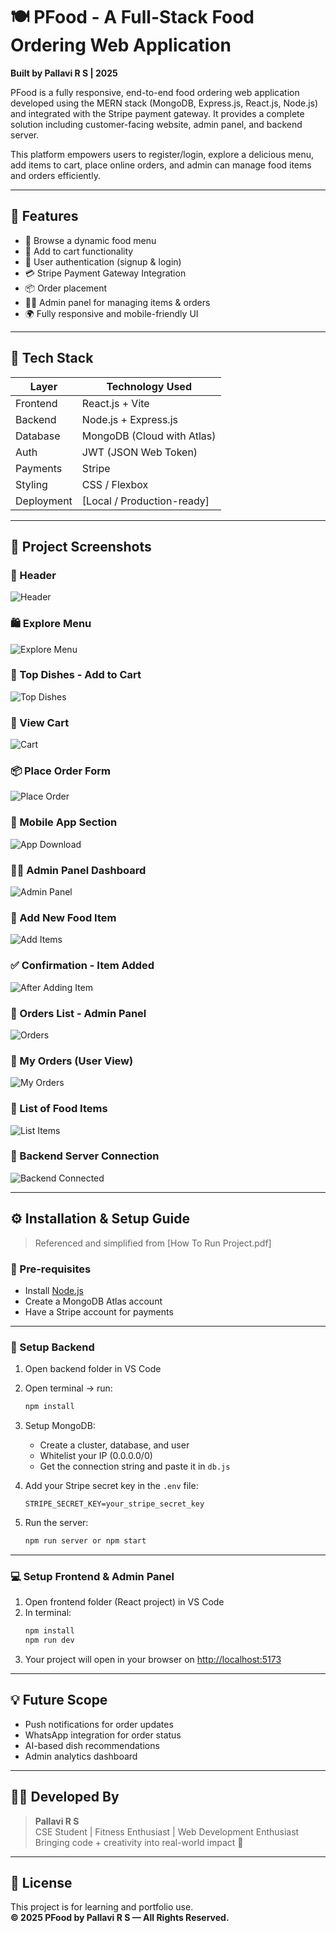# 🍽️ PFood - A Full-Stack Food Ordering Web Application

**Built by Pallavi R S | 2025**

PFood is a fully responsive, end-to-end food ordering web application developed using the MERN stack (MongoDB, Express.js, React.js, Node.js) and integrated with the Stripe payment gateway. It provides a complete solution including customer-facing website, admin panel, and backend server.

This platform empowers users to register/login, explore a delicious menu, add items to cart, place online orders, and admin can manage food items and orders efficiently.

---

## 🌟 Features

- 🍔 Browse a dynamic food menu
- 🛒 Add to cart functionality
- 🔐 User authentication (signup & login)
- 💳 Stripe Payment Gateway Integration
- 📦 Order placement
- 👩‍💼 Admin panel for managing items & orders
- 🌍 Fully responsive and mobile-friendly UI

---

## 🚀 Tech Stack

| Layer      | Technology Used            |
| ---------- | -------------------------- |
| Frontend   | React.js + Vite            |
| Backend    | Node.js + Express.js       |
| Database   | MongoDB (Cloud with Atlas) |
| Auth       | JWT (JSON Web Token)       |
| Payments   | Stripe                     |
| Styling    | CSS / Flexbox              |
| Deployment | [Local / Production-ready] |

---

## 📸 Project Screenshots

### 🧢 Header

![Header](assets/header.png)

### 🛍️ Explore Menu

![Explore Menu](assets/exploremenu.png)

### 🥗 Top Dishes - Add to Cart

![Top Dishes](assets/FoodsAddToCart.png)

### 🛒 View Cart

![Cart](assets/Cart.png)

### 📦 Place Order Form

![Place Order](assets/Place-Order.png )

### 📲 Mobile App Section

![App Download](assets/footer.png)

### 🧑‍💻 Admin Panel Dashboard

![Admin Panel](assets/admin-panel.png)

### 🍴 Add New Food Item

![Add Items](assets/Add-Items.png)

### ✅ Confirmation - Item Added

![After Adding Item](assets/After-Adding-the-Food-Item.png)

### 🧾 Orders List - Admin Panel

![Orders](assets/Orders.png)

### 📃 My Orders (User View)

![My Orders](assets/My-Orders-Order-Placed.png)

### 📄 List of Food Items

![List Items](./screenshots/List%20Items.png)

### 🔌 Backend Server Connection

![Backend Connected](assets/Backend-Connected.png)

---

## ⚙️ Installation & Setup Guide

> Referenced and simplified from [How To Run Project.pdf]

### 🔧 Pre-requisites

- Install [Node.js](https://nodejs.org/en/download/)
- Create a MongoDB Atlas account
- Have a Stripe account for payments

---

### 📁 Setup Backend

1. Open backend folder in VS Code
2. Open terminal → run:
   ```bash
   npm install
   ```
3. Setup MongoDB:

   - Create a cluster, database, and user
   - Whitelist your IP (0.0.0.0/0)
   - Get the connection string and paste it in `db.js`

4. Add your Stripe secret key in the `.env` file:

   ```
   STRIPE_SECRET_KEY=your_stripe_secret_key
   ```

5. Run the server:
   ```bash
   npm run server or npm start
   ```

---

### 💻 Setup Frontend & Admin Panel

1. Open frontend folder (React project) in VS Code
2. In terminal:
   ```bash
   npm install
   npm run dev
   ```
3. Your project will open in your browser on [http://localhost:5173](http://localhost:5173)

---

## 💡 Future Scope

- Push notifications for order updates
- WhatsApp integration for order status
- AI-based dish recommendations
- Admin analytics dashboard

---

## 👩‍💻 Developed By

> **Pallavi R S**  
> CSE Student | Fitness Enthusiast | Web Development Enthusiast  
> Bringing code + creativity into real-world impact 🚀

---

## 📄 License

This project is for learning and portfolio use.  
**© 2025 PFood by Pallavi R S — All Rights Reserved.**
